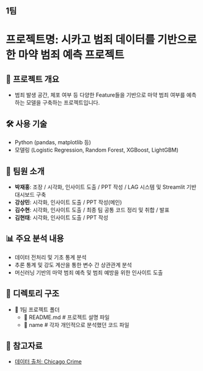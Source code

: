 ## 1팀

# 프로젝트명: 시카고 범죄 데이터를 기반으로 한 마약 범죄 예측 프로젝트

## 📌 프로젝트 개요
- 범죄 발생 공간, 체포 여부 등 다양한 Feature들을 기반으로 마약 범죄 여부를 예측하는 모델을 구축하는 프로젝트입니다.

## 🛠️ 사용 기술
- Python (pandas, matplotlib 등)
- 모델링 (Logistic Regression, Random Forest, XGBoost, LightGBM)

## 👥 팀원 소개
- **박재홍**: 조장 / 시각화, 인사이트 도출 / PPT 작성 / LAG 시스템 및 Streamlit 기반 대시보드 구축
- **강상민**: 시각화, 인사이트 도출 / PPT 작성(메인)
- **김수현**: 시각화, 인사이트 도출 / 최종 팀 공통 코드 정리 및 취합 / 발표
- **김현태**: 시각화, 인사이트 도출 / PPT 작성

## 📊 주요 분석 내용
- 데이터 전처리 및 기초 통계 분석
- 추론 통계 및 강도 계산을 통한 변수 간 상관관계 분석
- 머신러닝 기반의 마약 범죄 예측 및 범죄 예방을 위한 인사이트 도출

## 📂 디렉토리 구조
- 📂 1팀 프로젝트 폴더
  - 📜 README.md # 프로젝트 설명 파일
  - 📂 name # 각자 개인적으로 분석했던 코드 파일

## 📌 참고자료
- [데이터 출처: Chicago Crime](https://www.kaggle.com/datasets/abhisheksinghblr/chicago-crime)
